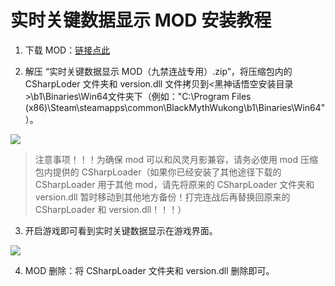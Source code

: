 # 实时关键数据显示 MOD 安装教程

1. 下载 MOD：[链接点此](/quick-start/release.html)

2. 解压 “实时关键数据显示 MOD（九禁连战专用）.zip”，将压缩包内的 CSharpLoder 文件夹和 version.dll 文件拷贝到<黑神话悟空安装目录>\b1\Binaries\Win64文件夹下（例如："C:\Program Files (x86)\Steam\steamapps\common\BlackMythWukong\b1\Binaries\Win64"）。

![](https://cdn.davidingplus.cn/images/2025/08/27/AgAABVpOMEyJlEqtlZtOOKDlQrVQ-iwn.png)

> 注意事项！！！为确保 mod 可以和风灵月影兼容，请务必使用 mod 压缩包内提供的 CSharpLoader（如果你已经安装了其他途径下载的 CSharpLoader 用于其他 mod，请先将原来的 CSharpLoader 文件夹和 version.dll 暂时移动到其他地方备份！打完连战后再替换回原来的 CSharpLoader 和 version.dll！！！）

3. 开启游戏即可看到实时关键数据显示在游戏界面。

![](https://cdn.davidingplus.cn/images/2025/08/27/AgAABVpOMEyI8eEzoclPcqJseAnB3XFk.png)

4. MOD 删除：将 CSharpLoader 文件夹和 version.dll 删除即可。

